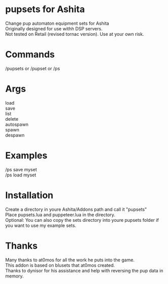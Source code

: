 # pupsets for Ashita
Change pup automaton equipment sets for Ashita  
Originally designed for use withh DSP servers.  
Not tested on Retail (revised tornac version). Use at your own risk.

# Commands
/pupsets or /pupset or /ps  

# Args
load  
save  
list  
delete  
autospawn  
spawn  
despawn  

# Examples
/ps save myset  
/ps load myset  

# Installation
Create a directory in youre Ashita/Addons path and call it "pupsets"  
Place pupsets.lua and puppeteer.lua in the directory.  
Optional: You can also copy the sets directory into youre pupsets folder if you want to use my example sets.  

# Thanks
Many thanks to at0mos for all the work he puts into the game.  
This addon is based on blusets that at0mos created.  
Thanks to dynisor for his assistance and help with reversing the pup data in memory.  
